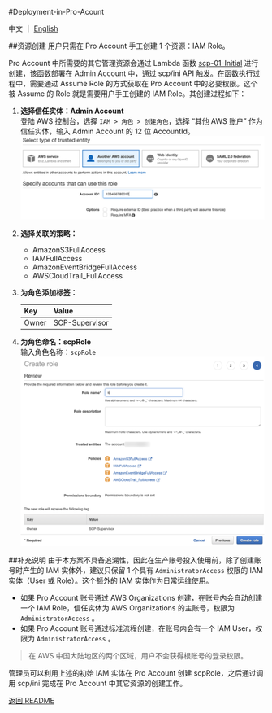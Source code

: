 #Deployment-in-Pro-Acount

中文 ｜ [English](ProAccount-ENG.md)

##资源创建
用户只需在 Pro Account 手工创建 1 个资源：IAM Role。

Pro Account 中所需要的其它管理资源会通过 Lambda 函数 [scp-01-Initial](code/scp-01-Initial.py) 进行创建，该函数部署在 Admin Account 中，通过 scp/ini API 触发。在函数执行过程中，需要通过 Assume Role 的方式获取在 Pro Account 中的必要权限。这个被 Assume 的 Role 就是需要用户手工创建的 IAM Role。其创建过程如下：

1. **选择信任实体：Admin Account**  
登陆 AWS 控制台，选择 ```IAM > 角色 > 创建角色```，选择 “其他 AWS 账户” 作为信任实体，输入 Admin Account 的 12 位 AccountId。  
![TustIdentity](png/Pro-01-TrustIdentity.png "TrustIdentity")

2. **选择关联的策略：**
	- AmazonS3FullAccess 
	- IAMFullAccess 
	- AmazonEventBridgeFullAccess 
	- AWSCloudTrail_FullAccess 

3. **为角色添加标签：**  

	Key | Value 
	----|-----
	Owner | SCP-Supervisor

4. **为角色命名：scpRole**  
输入角色名称：```scpRole```  
![scpRole](png/Pro-02-scpRole.png "scpRole")

##补充说明
由于本方案不具备追溯性，因此在生产账号投入使用前，除了创建账号时产生的 IAM 实体外，建议只保留 1 个具有 ```AdministratorAccess``` 权限的 IAM 实体（User 或 Role）。这个额外的 IAM 实体作为日常运维使用。

- 如果 Pro Account 账号通过 AWS Organizations 创建，在账号内会自动创建一个 IAM Role，信任实体为 AWS Organizations 的主账号，权限为 ```AdministratorAccess``` 。
- 如果 Pro Account 账号通过标准流程创建，在账号内会有一个 IAM User，权限为 ```AdministratorAccess``` 。

>在 AWS 中国大陆地区的两个区域，用户不会获得根账号的登录权限。

管理员可以利用上述的初始 IAM 实体在 Pro Account 创建 scpRole，之后通过调用 scp/ini 完成在 Pro Account 中其它资源的创建工作。

[返回 README](../README.md)
